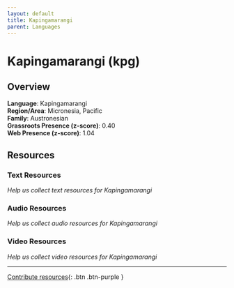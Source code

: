 ```yaml
---
layout: default
title: Kapingamarangi
parent: Languages
---
```


# Kapingamarangi (kpg)

## Overview

**Language**: Kapingamarangi  
**Region/Area**: Micronesia, Pacific  
**Family**: Austronesian  
**Grassroots Presence (z-score)**: 0.40  
**Web Presence (z-score)**: 1.04  

## Resources

### Text Resources
*Help us collect text resources for Kapingamarangi*

### Audio Resources
*Help us collect audio resources for Kapingamarangi*

### Video Resources
*Help us collect video resources for Kapingamarangi*

---

[Contribute resources](https://forms.office.com/e/1SfLJx3u1r){: .btn .btn-purple }
